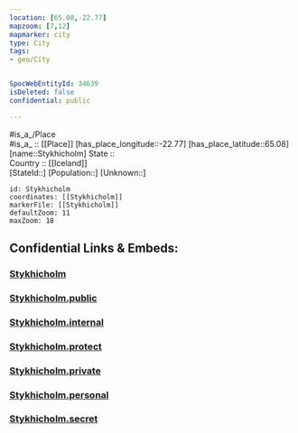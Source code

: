 ```yaml
---
location: [65.08,-22.77] 
mapzoom: [7,12] 
mapmarker: city 
type: City
tags:
- geo/City


SpocWebEntityId: 34639
isDeleted: false
confidential: public

---
```

#is_a_/Place  
#is_a_ :: [[Place]] 
[has_place_longitude::-22.77] 
[has_place_latitude::65.08] 
[name::Stykhicholm] 
State ::  
Country :: [[Iceland]]  
[StateId::] 
[Population::] 
[Unknown::] 


```leaflet
id: Stykhicholm
coordinates: [[Stykhicholm]] 
markerFile: [[Stykhicholm]] 
defaultZoom: 11 
maxZoom: 18
```


## Confidential Links & Embeds: 

### [Stykhicholm](/_Standards/Earth/Continent/Europe/Europe~North/Iceland/City/Stykhicholm.md) 

### [Stykhicholm.public](/_public/Earth/Continent/Europe/Europe~North/Iceland/City/Stykhicholm.public.md) 

### [Stykhicholm.internal](/_internal/Earth/Continent/Europe/Europe~North/Iceland/City/Stykhicholm.internal.md) 

### [Stykhicholm.protect](/_protect/Earth/Continent/Europe/Europe~North/Iceland/City/Stykhicholm.protect.md) 

### [Stykhicholm.private](/_private/Earth/Continent/Europe/Europe~North/Iceland/City/Stykhicholm.private.md) 

### [Stykhicholm.personal](/_personal/Earth/Continent/Europe/Europe~North/Iceland/City/Stykhicholm.personal.md) 

### [Stykhicholm.secret](/_secret/Earth/Continent/Europe/Europe~North/Iceland/City/Stykhicholm.secret.md)

